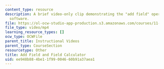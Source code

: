 ```yaml
---
content_type: resource
description: A brief video-only clip demonstrating the "add field" operation in ArcGIS
  software.
file: https://ol-ocw-studio-app-production.s3.amazonaws.com/courses/11-205-introduction-to-spatial-analysis-fall-2019/ee948b884be11f99004660b91a37aea1_MIT11_205F19_add_field.mp4
file_type: video/mp4
learning_resource_types: []
ocw_type: OCWFile
parent_title: Instructional Videos
parent_type: CourseSection
resourcetype: Other
title: Add Field and Field Calculator
uid: ee948b88-4be1-1f99-0046-60b91a37aea1
---
```

